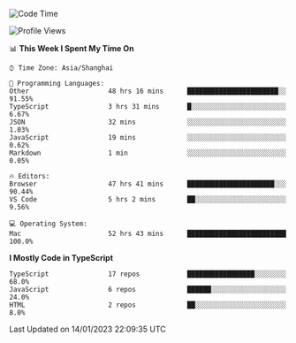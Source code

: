 <!--START_SECTION:waka-->
![Code Time](http://img.shields.io/badge/Code%20Time-3%2C673%20hrs%204%20mins-blue)

![Profile Views](http://img.shields.io/badge/Profile%20Views-0-blue)

📊 **This Week I Spent My Time On** 

```text
⌚︎ Time Zone: Asia/Shanghai

💬 Programming Languages: 
Other                    48 hrs 16 mins      ███████████████████████░░   91.55% 
TypeScript               3 hrs 31 mins       █░░░░░░░░░░░░░░░░░░░░░░░░   6.67% 
JSON                     32 mins             ░░░░░░░░░░░░░░░░░░░░░░░░░   1.03% 
JavaScript               19 mins             ░░░░░░░░░░░░░░░░░░░░░░░░░   0.62% 
Markdown                 1 min               ░░░░░░░░░░░░░░░░░░░░░░░░░   0.05%

🔥 Editors: 
Browser                  47 hrs 41 mins      ██████████████████████░░░   90.44% 
VS Code                  5 hrs 2 mins        ██░░░░░░░░░░░░░░░░░░░░░░░   9.56%

💻 Operating System: 
Mac                      52 hrs 43 mins      █████████████████████████   100.0%

```

**I Mostly Code in TypeScript** 

```text
TypeScript               17 repos            █████████████████░░░░░░░░   68.0% 
JavaScript               6 repos             ██████░░░░░░░░░░░░░░░░░░░   24.0% 
HTML                     2 repos             ██░░░░░░░░░░░░░░░░░░░░░░░   8.0%

```



 Last Updated on 14/01/2023 22:09:35 UTC
<!--END_SECTION:waka-->
